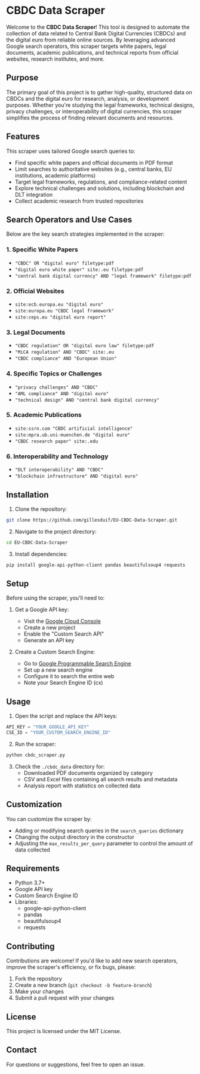 # CBDC Data Scraper

Welcome to the **CBDC Data Scraper**! This tool is designed to automate the collection of data related to Central Bank Digital Currencies (CBDCs) and the digital euro from reliable online sources. By leveraging advanced Google search operators, this scraper targets white papers, legal documents, academic publications, and technical reports from official websites, research institutes, and more.

## Purpose

The primary goal of this project is to gather high-quality, structured data on CBDCs and the digital euro for research, analysis, or development purposes. Whether you're studying the legal frameworks, technical designs, privacy challenges, or interoperability of digital currencies, this scraper simplifies the process of finding relevant documents and resources.

## Features

This scraper uses tailored Google search queries to:
* Find specific white papers and official documents in PDF format
* Limit searches to authoritative websites (e.g., central banks, EU institutions, academic platforms)
* Target legal frameworks, regulations, and compliance-related content
* Explore technical challenges and solutions, including blockchain and DLT integration
* Collect academic research from trusted repositories

## Search Operators and Use Cases

Below are the key search strategies implemented in the scraper:

### 1. Specific White Papers
* `"CBDC" OR "digital euro" filetype:pdf`
* `"digital euro white paper" site:.eu filetype:pdf`
* `"central bank digital currency" AND "legal framework" filetype:pdf`

### 2. Official Websites
* `site:ecb.europa.eu "digital euro"`
* `site:europa.eu "CBDC legal framework"`
* `site:ceps.eu "digital euro report"`

### 3. Legal Documents
* `"CBDC regulation" OR "digital euro law" filetype:pdf`
* `"MiCA regulation" AND "CBDC" site:.eu`
* `"CBDC compliance" AND "European Union"`

### 4. Specific Topics or Challenges
* `"privacy challenges" AND "CBDC"`
* `"AML compliance" AND "digital euro"`
* `"technical design" AND "central bank digital currency"`

### 5. Academic Publications
* `site:ssrn.com "CBDC artificial intelligence"`
* `site:mpra.ub.uni-muenchen.de "digital euro"`
* `"CBDC research paper" site:.edu`

### 6. Interoperability and Technology
* `"DLT interoperability" AND "CBDC"`
* `"blockchain infrastructure" AND "digital euro"`

## Installation

1. Clone the repository:
```bash
git clone https://github.com/gillesduif/EU-CBDC-Data-Scraper.git
```

2. Navigate to the project directory:
```bash
cd EU-CBDC-Data-Scraper
```

3. Install dependencies:
```bash
pip install google-api-python-client pandas beautifulsoup4 requests
```

## Setup

Before using the scraper, you'll need to:

1. Get a Google API key:
   - Visit the [Google Cloud Console](https://console.cloud.google.com/)
   - Create a new project
   - Enable the "Custom Search API"
   - Generate an API key

2. Create a Custom Search Engine:
   - Go to [Google Programmable Search Engine](https://programmablesearch.google.com/create)
   - Set up a new search engine
   - Configure it to search the entire web
   - Note your Search Engine ID (cx)

## Usage

1. Open the script and replace the API keys:
```python
API_KEY = "YOUR_GOOGLE_API_KEY"
CSE_ID = "YOUR_CUSTOM_SEARCH_ENGINE_ID"
```

2. Run the scraper:
```bash
python cbdc_scraper.py
```

3. Check the `./cbdc_data` directory for:
   - Downloaded PDF documents organized by category
   - CSV and Excel files containing all search results and metadata
   - Analysis report with statistics on collected data

## Customization

You can customize the scraper by:
- Adding or modifying search queries in the `search_queries` dictionary
- Changing the output directory in the constructor
- Adjusting the `max_results_per_query` parameter to control the amount of data collected

## Requirements

* Python 3.7+
* Google API key
* Custom Search Engine ID
* Libraries:
  - google-api-python-client
  - pandas
  - beautifulsoup4
  - requests

## Contributing

Contributions are welcome! If you'd like to add new search operators, improve the scraper's efficiency, or fix bugs, please:

1. Fork the repository
2. Create a new branch (`git checkout -b feature-branch`)
3. Make your changes
4. Submit a pull request with your changes

## License

This project is licensed under the MIT License.

## Contact

For questions or suggestions, feel free to open an issue.
